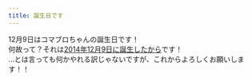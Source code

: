 ```yaml
---
title: 誕生日です
---
```

12月9日はコマブロちゃんの誕生日です！  
何故って？それは[2014年12月9日に誕生したから](https://twitter.com/hoshizola6888/status/542309891868618752)です！  
…とは言っても何かやれる訳じゃないですが、これからよろしくお願いします！！